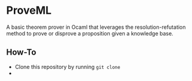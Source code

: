# ProveML
A basic theorem prover in Ocaml that leverages the resolution-refutation method to prove or disprove a proposition given a knowledge base. 
## How-To
- Clone this repository by running  <code>git clone</code>
- 
